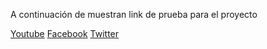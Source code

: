 
A continuación de muestran link de prueba para el proyecto

[Youtube](https://www.youtube.com)
[Facebook](http://www.facebook.com)
[Twitter](http://www.twitter.com)